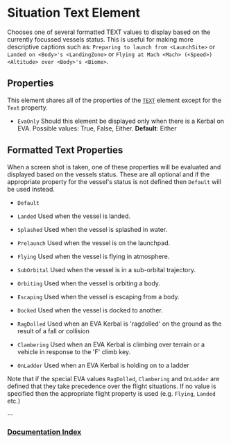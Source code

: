 # Situation Text Element

Chooses one of several formatted TEXT values to display based on the currently focussed vessels status.  This is useful for making more descriptive captions such as: `Preparing to launch from <LaunchSite>` or `Landed on <Body>'s <LandingZone>` or `Flying at Mach <Mach> (<Speed>) <Altitude> over <Body>'s <Biome>`.

## Properties
This element shares all of the properties of the [`TEXT`](Text.md) element except for the `Text` property.

* `EvaOnly` Should this element be displayed only when there is a Kerbal on EVA. Possible values: True, False, Either. __Default__: Either

## Formatted Text Properties
When a screen shot is taken, one of these properties will be evaluated and displayed based on the vessels status. These are all optional and if the appropriate property for the vessel's status is not defined then `Default` will be used instead.
* `Default` 
* `Landed` Used when the vessel is landed.
* `Splashed` Used when the vessel is splashed in water.
* `Prelaunch` Used when the vessel is on the launchpad.
* `Flying` Used when the vessel is flying in atmosphere.
* `SubOrbital` Used when the vessel is in a sub-orbital trajectory.
* `Orbiting` Used when the vessel is orbiting a body.
* `Escaping` Used when the vessel is escaping from a body.
* `Docked` Used when the vessel is docked to another.

* `RagDolled` Used when an EVA Kerbal is 'ragdolled' on the ground as the result of a fall or collision
* `Clambering` Used when an EVA Kerbal is climbing over terrain or a vehicle in response to the 'F' climb key.
* `OnLadder` Used when an EVA Kerbal is holding on to a ladder

Note that if the special EVA values `RagDolled`, `Clambering` and `OnLadder` are defined that they take precedence over the flight situations. If no value is specified then the appropriate flight property is used (e.g. `Flying`, `Landed` etc.)

--
### [Documentation Index](../README.md)
